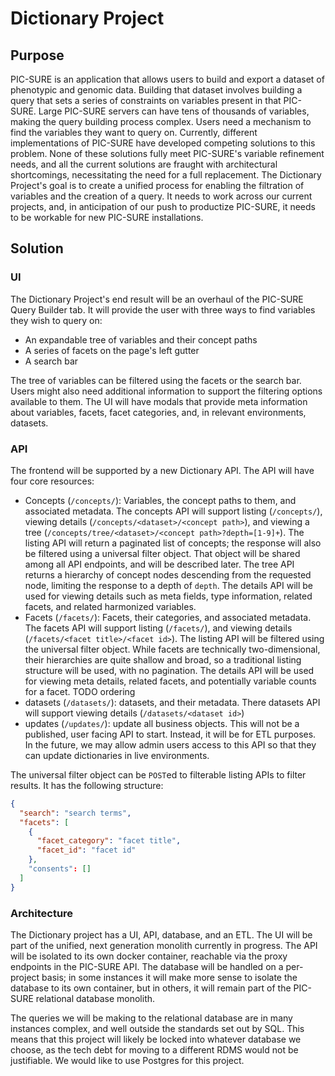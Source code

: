 # Dictionary Project

## Purpose

PIC-SURE is an application that allows users to build and export a dataset of phenotypic and genomic data. Building that
dataset involves building a query that sets a series of constraints on variables present in that PIC-SURE. Large
PIC-SURE servers can have tens of thousands of variables, making the query building process complex.
Users need a mechanism to find the variables they want to query on. Currently, different implementations of PIC-SURE
have developed competing solutions to this problem. None of these solutions fully meet PIC-SURE's variable refinement
needs, and all the current solutions are fraught with architectural shortcomings, necessitating the need for a full
replacement.
The Dictionary Project's goal is to create a unified process for enabling the filtration of variables and the creation
of a query. It needs to work across our current projects, and, in anticipation of our push to productize PIC-SURE, it
needs to be workable for new PIC-SURE installations.

## Solution

### UI

The Dictionary Project's end result will be an overhaul of the PIC-SURE Query Builder tab. It will provide the user with
three ways to find variables they wish to query on:

- An expandable tree of variables and their concept paths
- A series of facets on the page's left gutter
- A search bar

The tree of variables can be filtered using the facets or the search bar. Users might also need additional information
to support the filtering options available to them. The UI will have modals that provide meta information about
variables, facets, facet categories, and, in relevant environments, datasets.

### API

The frontend will be supported by a new Dictionary API. The API will have four core resources:

- Concepts (`/concepts/`): Variables, the concept paths to them, and associated metadata. The concepts API will support
  listing (`/concepts/`), viewing details (`/concepts/<dataset>/<concept path>`), and viewing a
  tree (`/concepts/tree/<dataset>/<concept path>?depth=[1-9]+`). The listing API will return a paginated list of
  concepts; the response will also be filtered using a universal filter object. That object will be shared among all API
  endpoints, and will be described later. The tree API returns a hierarchy of concept nodes descending from the
  requested node, limiting the response to a depth of `depth`. The details API will be used for viewing details such as 
  meta fields, type information, related facets, and related harmonized variables.
- Facets (`/facets/`): Facets, their categories, and associated metadata. The facets API will support
  listing (`/facets/`), and viewing details (`/facets/<facet title>/<facet id>`). The listing API will be filtered using
  the universal filter object. While facets are technically two-dimensional, their hierarchies are quite shallow and
  broad, so a traditional listing structure will be used, with no pagination. The details API will be used for viewing
  meta details, related facets, and potentially variable counts for a facet. TODO ordering
- datasets (`/datasets/`): datasets, and their metadata. There datasets API will support viewing
  details (`/datasets/<dataset id>`)
- updates (`/updates/`): update all business objects. This will not be a published, user facing API to start. Instead,
  it will be for ETL purposes. In the future, we may allow admin users access to this API so that they can update
  dictionaries in live environments.

The universal filter object can be `POST`ed to filterable listing APIs to filter results. It has the following
structure:

```json
{
  "search": "search terms",
  "facets": [
    {
      "facet_category": "facet title",
      "facet_id": "facet id"
    },
    "consents": []
  ]
}
```

### Architecture

The Dictionary project has a UI, API, database, and an ETL. The UI will be part of the unified, next generation monolith
currently in progress. The API will be isolated to its own docker container, reachable via the proxy endpoints in the
PIC-SURE API. The database will be handled on a per-project basis; in some instances it will make more sense to isolate
the database to its own container, but in others, it will remain part of the PIC-SURE relational database monolith.

The queries we will be making to the relational database are in many instances complex, and well outside the standards
set out by SQL. This means that this project will likely be locked into whatever database we choose, as the tech debt
for moving to a different RDMS would not be justifiable. We would like to use Postgres for this project.